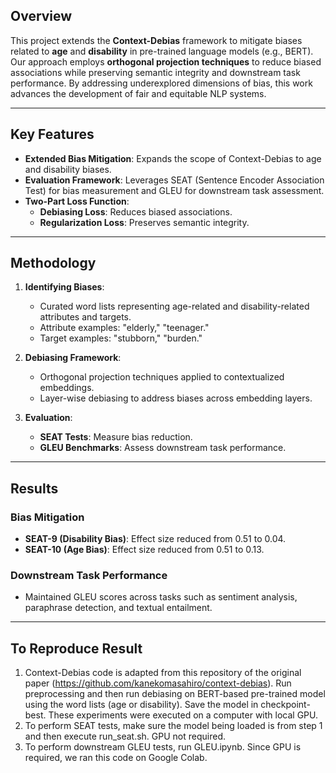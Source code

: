 ## Overview

This project extends the **Context-Debias** framework to mitigate biases related to **age** and **disability** in pre-trained language models (e.g., BERT). Our approach employs **orthogonal projection techniques** to reduce biased associations while preserving semantic integrity and downstream task performance. By addressing underexplored dimensions of bias, this work advances the development of fair and equitable NLP systems.

---

## Key Features

- **Extended Bias Mitigation**: Expands the scope of Context-Debias to age and disability biases.
- **Evaluation Framework**: Leverages SEAT (Sentence Encoder Association Test) for bias measurement and GLEU for downstream task assessment.
- **Two-Part Loss Function**:
  - **Debiasing Loss**: Reduces biased associations.
  - **Regularization Loss**: Preserves semantic integrity.

---

## Methodology

1. **Identifying Biases**:
   - Curated word lists representing age-related and disability-related attributes and targets.
   - Attribute examples: "elderly," "teenager."
   - Target examples: "stubborn," "burden."

2. **Debiasing Framework**:
   - Orthogonal projection techniques applied to contextualized embeddings.
   - Layer-wise debiasing to address biases across embedding layers.

3. **Evaluation**:
   - **SEAT Tests**: Measure bias reduction.
   - **GLEU Benchmarks**: Assess downstream task performance.

---

## Results

### Bias Mitigation

- **SEAT-9 (Disability Bias)**: Effect size reduced from 0.51 to 0.04.
- **SEAT-10 (Age Bias)**: Effect size reduced from 0.51 to 0.13.

### Downstream Task Performance

- Maintained GLEU scores across tasks such as sentiment analysis, paraphrase detection, and textual entailment.

---

## To Reproduce Result

1. Context-Debias code is adapted from this repository of the original paper (https://github.com/kanekomasahiro/context-debias). Run preprocessing and then run debiasing on BERT-based pre-trained model using the word lists (age or disability). Save the model in checkpoint-best. These experiments were executed on a computer with local GPU. 
2. To perform SEAT tests, make sure the model being loaded is from step 1 and then execute run_seat.sh. GPU not required.
3. To perform downstream GLEU tests, run GLEU.ipynb. Since GPU is required, we ran this code on Google Colab. 
